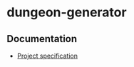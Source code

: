 # dungeon-generator

## Documentation

- [Project specification](https://github.com/smannist/dungeon-generator/blob/main/documentation/project_specification.md)
